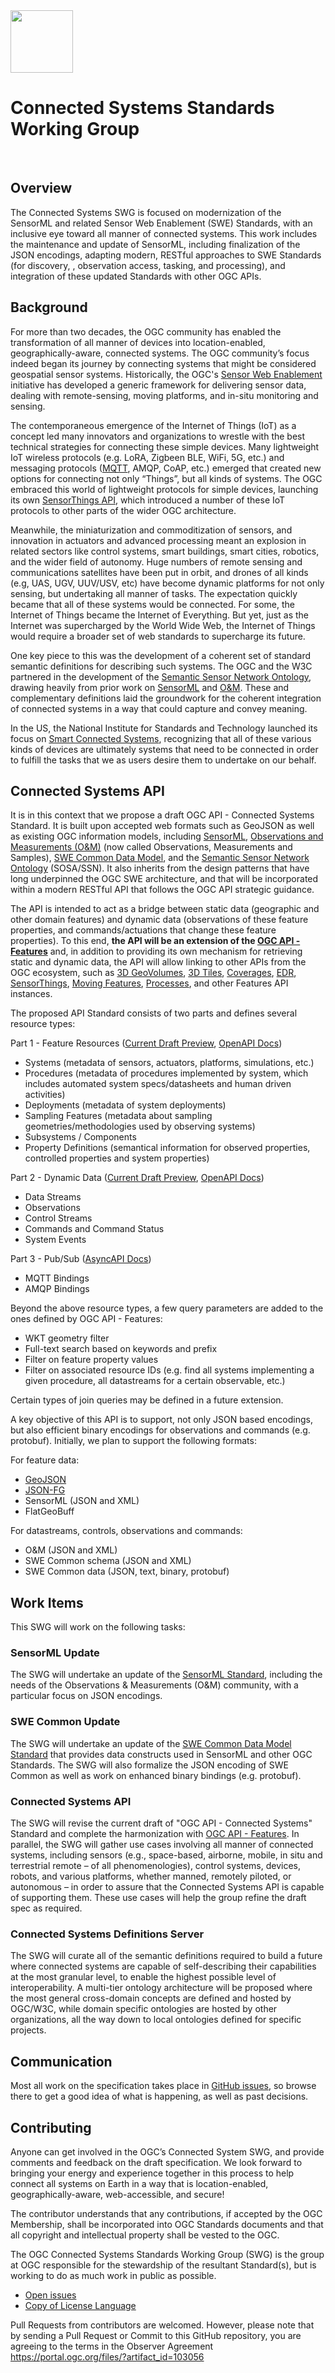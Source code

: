 <img height="100" src="https://raw.githubusercontent.com/opengeospatial/connected-systems/master/logo.jpg">

# Connected Systems Standards Working Group

<br/>

## Overview

The Connected Systems SWG is focused on modernization of the SensorML and related Sensor Web Enablement (SWE) Standards, with an inclusive eye toward all manner of connected systems. This work includes the maintenance and update of SensorML, including finalization of the JSON encodings, adapting modern, RESTful approaches to SWE Standards (for discovery, , observation access, tasking, and processing), and integration of these updated Standards with other OGC APIs.


## Background

For more than two decades, the OGC community has enabled the transformation of all manner of devices into location-enabled, geographically-aware, connected systems.  The OGC community’s focus indeed began its journey by connecting systems that might be considered geospatial sensor systems.  Historically, the OGC's [Sensor Web Enablement](https://www.ogc.org/node/698) initiative has developed a generic framework for delivering sensor data, dealing with remote-sensing, moving platforms, and in-situ monitoring and sensing.  

The contemporaneous emergence of the Internet of Things (IoT) as a concept led many innovators and organizations to wrestle with the best technical strategies for connecting these simple devices.  Many lightweight IoT wireless protocols (e.g. LoRA, Zigbeen BLE, WiFi, 5G, etc.) and messaging protocols ([MQTT](https://docs.oasis-open.org/mqtt/mqtt/v5.0/mqtt-v5.0.html), AMQP, CoAP, etc.) emerged that created new options for connecting not only “Things”, but all kinds of systems. The OGC embraced this world of lightweight protocols for simple devices, launching its own [SensorThings API](https://ogcapi.ogc.org/sensorthings), which introduced a number of these IoT protocols to other parts of the wider OGC architecture.

Meanwhile, the miniaturization and commoditization of sensors, and innovation in actuators and advanced processing meant an explosion in related sectors like control systems, smart buildings, smart cities, robotics, and the wider field of autonomy.  Huge numbers of remote sensing and communications satellites have been put in orbit, and drones of all kinds (e.g, UAS, UGV, UUV/USV, etc) have become dynamic platforms for not only sensing, but undertaking all manner of tasks.  The expectation quickly became that all of these systems would be connected.  For some, the Internet of Things became the Internet of Everything.  But yet, just as the Internet was supercharged by the World Wide Web, the Internet of Things would require a broader set of web standards to supercharge its future.

One key piece to this was the development of a coherent set of standard semantic definitions for describing such systems.  The OGC and the W3C partnered in the development of the [Semantic Sensor Network Ontology](https://www.w3.org/TR/vocab-ssn), drawing heavily from prior work on [SensorML](https://www.ogc.org/standards/sensorml) and [O&M](https://www.ogc.org/standards/om).  These and complementary definitions laid the groundwork for the coherent integration of connected systems in a way that could capture and convey meaning.

In the US, the National Institute for Standards and Technology launched its focus on [Smart Connected Systems](https://www.nist.gov/programs-projects/smart-and-connected-systems), recognizing that all of these various kinds of devices are ultimately systems that need to be connected in order to fulfill the tasks that we as users desire them to undertake on our behalf.  


## Connected Systems API

It is in this context that we propose a draft OGC API - Connected Systems Standard.  It is built upon accepted web formats such as GeoJSON as well as existing OGC information models, including [SensorML](https://www.ogc.org/standards/sensorml), [Observations and Measurements (O&M)](https://www.ogc.org/standards/om) (now called Observations, Measurements and Samples), [SWE Common Data Model](https://www.ogc.org/standards/swecommon), and the [Semantic Sensor Network Ontology](https://www.w3.org/TR/vocab-ssn) (SOSA/SSN). It also inherits from the design patterns that have long underpinned the OGC SWE architecture, and that will be incorporated within a modern RESTful API that follows the OGC API strategic guidance.

The API is intended to act as a bridge between static data (geographic and other domain features) and dynamic data (observations of these feature properties, and commands/actuations that change these feature properties). To this end, **the API will be an extension of the [OGC API - Features](https://ogcapi.ogc.org/features)** and, in addition to providing its own mechanism for retrieving static and dynamic data, the API will allow linking to other APIs from the OGC ecosystem, such as [3D GeoVolumes](https://ogcapi.ogc.org/geovolumes/), [3D Tiles](https://github.com/CesiumGS/3d-tiles/tree/main/specification), [Coverages](https://ogcapi.ogc.org/coverages), [EDR](https://ogcapi.ogc.org/edr), [SensorThings](https://ogcapi.ogc.org/sensorthings), [Moving Features](https://ogcapi.ogc.org/movingfeatures), [Processes](https://ogcapi.ogc.org/processes), and other Features API instances.

The proposed API Standard consists of two parts and defines several resource types:

Part 1 - Feature Resources ([Current Draft Preview](https://opengeospatial.github.io/ogcapi-connected-systems/api/part1/standard/23-001r0.html), [OpenAPI Docs](https://opengeospatial.github.io/ogcapi-connected-systems/redoc/?url=../api/part1/openapi/openapi-connectedsystems-1.yaml))
- Systems (metadata of sensors, actuators, platforms, simulations, etc.)
- Procedures (metadata of procedures implemented by system, which includes automated system specs/datasheets and human driven activities)
- Deployments (metadata of system deployments)
- Sampling Features (metadata about sampling geometries/methodologies used by observing systems) 
- Subsystems / Components
- Property Definitions (semantical information for observed properties, controlled properties and system properties)

Part 2 - Dynamic Data ([Current Draft Preview](https://opengeospatial.github.io/ogcapi-connected-systems/api/part2/standard/23-002r0.html), [OpenAPI Docs](https://opengeospatial.github.io/ogcapi-connected-systems/redoc/?url=../api/part2/openapi/openapi-connectedsystems-2.yaml))
- Data Streams
- Observations
- Control Streams
- Commands and Command Status
- System Events

Part 3 - Pub/Sub ([AsyncAPI Docs](https://github.com/opengeospatial/ogcapi-connected-systems/blob/master/api/part2/asyncapi/asyncapi-connectedsystems-2.yaml))
- MQTT Bindings
- AMQP Bindings

Beyond the above resource types, a few query parameters are added to the ones defined by OGC API - Features:
- WKT geometry filter
- Full-text search based on keywords and prefix
- Filter on feature property values
- Filter on associated resource IDs (e.g. find all systems implementing a given procedure, all datastreams for a certain observable, etc.)

Certain types of join queries may be defined in a future extension.

A key objective of this API is to support, not only JSON based encodings, but also efficient binary encodings for observations and commands (e.g. protobuf). Initially, we plan to support the following formats:

For feature data:
- [GeoJSON](https://geojson.org/)
- [JSON-FG](https://docs.ogc.org/DRAFTS/21-045.html)
- SensorML (JSON and XML)
- FlatGeoBuff

For datastreams, controls, observations and commands:
- O&M (JSON and XML)
- SWE Common schema (JSON and XML)
- SWE Common data (JSON, text, binary, protobuf)


## Work Items

This SWG will work on the following tasks:

### SensorML Update
The SWG will undertake an update of the [SensorML Standard](https://www.ogc.org/standards/sensorml), including the needs of the Observations & Measurements (O&M) community, with a particular focus on JSON encodings.

### SWE Common Update
The SWG will undertake an update of the [SWE Common Data Model Standard](https://www.ogc.org/standards/swecommon) that provides data constructs used in SensorML and other OGC Standards. The SWG will also formalize the JSON encoding of SWE Common as well as work on enhanced binary bindings (e.g. protobuf).

### Connected Systems API
The SWG will revise the current draft of "OGC API - Connected Systems" Standard and complete the harmonization with [OGC API - Features](https://ogcapi.ogc.org/features). In parallel, the SWG will gather use cases involving all manner of connected systems, including sensors (e.g., space-based, airborne, mobile, in situ and terrestrial remote – of all phenomenologies), control systems, devices, robots, and various platforms, whether manned, remotely piloted, or autonomous  – in order to assure that the Connected Systems API is capable of supporting them. These use cases will help the group refine the draft spec as required.

### Connected Systems Definitions Server
The SWG will curate all of the semantic definitions required to build a future where connected systems are capable of self-describing their capabilities at the most granular level, to enable the highest possible level of interoperability. A multi-tier ontology architecture will be proposed where the most general cross-domain concepts are defined and hosted by OGC/W3C, while domain specific ontologies are hosted by other organizations, all the way down to local ontologies defined for specific projects.


## Communication

Most all work on the specification takes place in [GitHub issues](https://github.com/opengeospatial/connected_systems/issues), so browse there to get a good idea of what is happening, as well as past decisions. 


## Contributing

Anyone can get involved in the OGC’s Connected System SWG, and provide comments and feedback on the draft specification. We look forward to bringing your energy and experience together in this process to help connect all systems on Earth in a way that is location-enabled, geographically-aware, web-accessible, and secure!

The contributor understands that any contributions, if accepted by the OGC Membership, shall be incorporated into OGC Standards documents and that all copyright and intellectual property shall be vested to the OGC.

The OGC Connected Systems Standards Working Group (SWG) is the group at OGC responsible for the stewardship of the resultant Standard(s), but is working to do as much work in public as possible.

* [Open issues](https://github.com/opengeospatial/ogcapi-connected_systems/issues)
* [Copy of License Language](https://github.com/opengeospatial/ogcapi-connected_systems/blob/master/LICENSE)

Pull Requests from contributors are welcomed. However, please note that by sending a Pull Request or Commit to this GitHub repository, you are agreeing to the terms in the Observer Agreement https://portal.ogc.org/files/?artifact_id=103056


